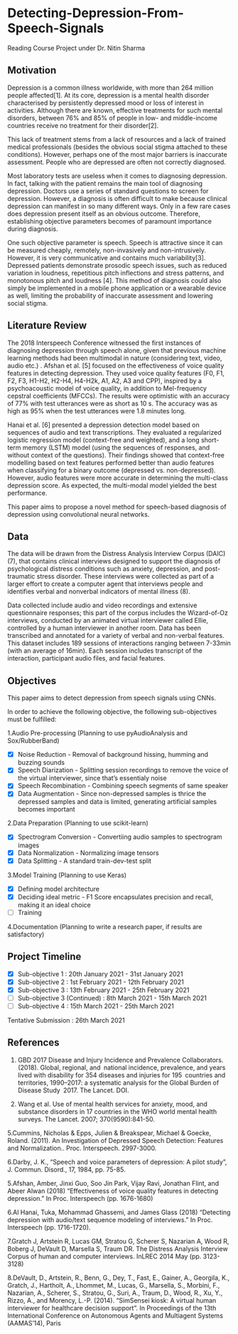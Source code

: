 # Detecting-Depression-From-Speech-Signals
Reading Course Project under Dr. Nitin Sharma

## Motivation

Depression is a common illness worldwide, with more than 264 million people affected[1]. At its core, depression is a mental health disorder characterised by persistently depressed mood or loss of interest in activities. Although there are known, effective treatments for such mental disorders, between 76% and 85% of people in low- and middle-income countries receive no treatment for their disorder[2].  

This lack of treatment stems from a lack of resources and a lack of trained medical professionals (besides the obvious social stigma attached to these conditions). However, perhaps one of the most major barriers is inaccurate assessment. People who are depressed are often not correctly diagnosed.

Most laboratory tests are useless when it comes to diagnosing depression. In fact, talking with the patient remains the main tool of diagnosing depression. Doctors use a series of standard questions to screen for depression. However, a diagnosis is often difficult to make because clinical depression can manifest in so many different ways. Only in a few rare cases does depression present itself as an obvious outcome. Therefore, establishing objective parameters becomes of paramount importance during diagnosis.

One such objective parameter is speech. Speech is attractive since it can be  measured cheaply, remotely, non-invasively and non-intrusively. However, it is very communicative and contains much variability[3]. Depressed patients demonstrate prosodic speech issues, such as reduced variation in loudness, repetitious pitch inflections and stress patterns, and monotonous pitch and loudness [4]. This method of diagnosis could also simply be implemented in a mobile phone application or a wearable device as well, limiting the probability of inaccurate assessment and lowering social stigma.

## Literature Review

The 2018 Interspeech Conference witnessed the first instances of diagnosing depression through speech alone, given that previous machine learning methods had been multimodal in nature (considering text, video, audio etc.) . Afshan et al. [5] focused on the effectiveness of voice quality features in detecting depression. They used voice quality features (F0, F1, F2, F3, H1-H2, H2-H4, H4-H2k, A1, A2, A3 and CPP), inspired by a psychoacoustic model of voice quality, in addition to Mel-frequency cepstral coefficients (MFCCs). The results were optimistic with an accuracy of 77% with test utterances were as short as 10 s. The accuracy was as high as 95% when the test utterances were 1.8 minutes long. 

Hanai et al. [6] presented a depression detection model based on sequences of audio and text transcriptions. They evaluated a regularized logistic regression model (context-free and weighted), and a long short-term memory (LSTM) model (using the sequences of responses, and without context of the questions). Their findings showed that context-free modelling based on text features performed better than audio features when classifying for a binary outcome (depressed vs. non-depressed). However, audio features were more accurate in determining the multi-class depression score. As expected, the multi-modal model yielded the best performance. 

This paper aims to propose a novel method for speech-based diagnosis of depression using convolutional neural networks.

## Data

The data will be drawn from the Distress Analysis Interview Corpus (DAIC) (7), that contains clinical interviews designed to support the diagnosis of psychological distress conditions such as anxiety, depression, and post-traumatic stress disorder. These interviews were collected as part of a larger effort to create a computer agent that interviews people and identifies verbal and nonverbal indicators of mental illness (8). 

Data collected include audio and video recordings and extensive questionnaire responses; this part of the corpus includes the Wizard-of-Oz interviews, conducted by an animated virtual interviewer called Ellie, controlled by a human interviewer in another room. Data has been transcribed and annotated for a variety of verbal and non-verbal features. This dataset includes 189 sessions of interactions ranging between 7-33min (with an average of 16min). Each session includes transcript of the interaction, participant audio files, and facial features.

## Objectives

This paper aims to detect depression from speech signals using CNNs.

In order to achieve the following objective, the following sub-objectives must be fulfilled:

1.Audio Pre-processing (Planning to use pyAudioAnalysis and Sox/RubberBand)
- [x] Noise Reduction - Removal of background hissing, humming and buzzing sounds
- [x] Speech Diarization - Splitting session recordings to remove the voice of the virtual interviewer, since that’s essentialy noise
- [x] Speech Recombination - Combining speech segments of same speaker
- [x] Data Augmentation - Since non-depressed samples is thrice the depressed samples and data is limited, generating artificial samples becomes important

2.Data Preparation (Planning to use scikit-learn)
- [x] Spectrogram Conversion - Convertiing audio samples to spectrogram images
- [x] Data Normalization - Normalizing image tensors
- [x] Data Splitting - A standard train-dev-test split

3.Model Training (Planning to use Keras)
- [x] Defining model architecture
- [x] Deciding ideal metric - F1 Score encapsulates precision and recall, making it an ideal choice
- [ ] Training

4.Documentation (Planning to write a research paper, if results are satisfactory)

## Project Timeline

- [x] Sub-objective 1 : 20th January 2021 - 31st January 2021
- [x] Sub-objective 2 : 1st February 2021 - 12th February 2021
- [x] Sub-objective 3 : 13th February 2021 - 25th February 2021
- [ ] Sub-objective 3 (Continued) : 8th March 2021 - 15th March 2021
- [ ] Sub-objective 4 : 15th March 2021 - 25th March 2021

Tentative Submission : 26th March 2021

## References

1. GBD 2017 Disease and Injury Incidence and Prevalence Collaborators. (2018). Global, regional, and national incidence, prevalence, and years lived with disability for 354 diseases and injuries for 195 countries and territories, 1990–2017: a systematic analysis for the Global Burden of Disease Study 2017. The Lancet. DOI.

2. Wang et al. Use of mental health services for anxiety, mood, and substance disorders in 17 countries in the WHO world mental health surveys. The Lancet. 2007; 370(9590):841-50.

5.Cummins, Nicholas & Epps, Julien & Breakspear, Michael & Goecke, Roland. (2011). An Investigation of Depressed Speech Detection: Features and Normalization.. Proc. Interspeech. 2997-3000. 

6.Darby, J. K., “Speech and voice parameters of depression: A pilot study”, J. Commun. Disord., 17, 1984, pp. 75-85.

5.Afshan, Amber, Jinxi Guo, Soo Jin Park, Vijay Ravi, Jonathan Flint, and Abeer Alwan (2018) “Effectiveness of voice quality features in detecting depression.” In Proc. Interspeech (pp. 1676-1680)

6.Al Hanai, Tuka, Mohammad Ghassemi, and James Glass (2018) “Detecting depression with audio/text sequence modeling of interviews.” In Proc. Interspeech (pp. 1716-1720).

7.Gratch J, Artstein R, Lucas GM, Stratou G, Scherer S, Nazarian A, Wood R, Boberg J, DeVault D, Marsella S, Traum DR. The Distress Analysis Interview Corpus of human and computer interviews. InLREC 2014 May (pp. 3123-3128)

8.DeVault, D., Artstein, R., Benn, G., Dey, T., Fast, E., Gainer, A., Georgila, K., Gratch, J., Hartholt, A., Lhommet, M., Lucas, G., Marsella, S., Morbini, F., Nazarian, A., Scherer, S., Stratou, G., Suri, A., Traum, D., Wood, R., Xu, Y., Rizzo, A., and Morency, L.-P. (2014). “SimSensei kiosk: A virtual human interviewer for healthcare decision support”. In Proceedings of the 13th International Conference on Autonomous Agents and Multiagent Systems (AAMAS’14), Paris
